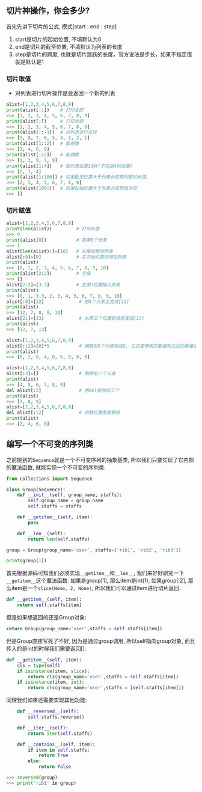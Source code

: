 ## 切片神操作，你会多少?
首先先讲下切片的公式, 模式[start : end : step]
1. start是切片的起始位置, 不填默认为0
2. end是切片的截至位置, 不填默认为列表的长度
3. step是切片的跨度, 也就是切片跳跃的长度，官方说法是步长，如果不指定值就是默认是1

### 切片取值
- 对列表进行切片操作是会返回一个新的列表
```python
alist=[1,2,3,4,5,6,7,8,9]
print(alist[::])    # 打印全部
>>> [1, 2, 3, 4, 5, 6, 7, 8, 9]
print(alist[:])     # 打印全部
>>> [1, 2, 3, 4, 5, 6, 7, 8, 9]
print(alist[::-1])  # 对列表进行反转
>>> [9, 8, 7, 6, 5, 4, 3, 2, 1]
print(alist[1::2])  # 取奇数
>>> [2, 4, 6, 8]
print(alist[::2])   # 取偶数
>>> [1, 3, 5, 7, 9]
print(alist[1:4])   # 取列表位置1到4(不包括4的位置)
>>> [2, 3, 4]
print(alist[1:100]) # 如果截至位置大于列表长度取列表的长度。
>>> [2, 3, 4, 5, 6, 7, 8, 9]
print(alist[100:])  # 如果起始位置大于列表长度取值为空
>>> []
```

### 切片赋值
```python
alist=[1,2,3,4,5,6,7,8,9]
print(len(alist))         # 打印长度
>>> 9
print(alist[0])           # 取第0个元素
>>> 1
alist[len(alist):]=[10]   # 在尾部增加列表
alist[:0]=[0]             # 在开始位置前增加列表
print(alist)
>>> [0, 1, 2, 3, 4, 5, 6, 7, 8, 9, 10]
print(alist[2:2])         # 空值
>>> []
alist[2:2]=[3.3]          # 在第3位置插入列表
print(alist)
>>> [0, 1, 3.3, 2, 3, 4, 5, 6, 7, 8, 9, 10]
alist[:8]=[12]             # 前8个元素全变成[12]
print(alist)
>>> [12, 7, 8, 9, 10]
alist[2:]=[13]             # 从第三个位置到结尾变成[13]
print(alist)
>>> [12, 7, 13]

alist=[1,2,3,4,5,6,7,8,9]
alist[::2]=[0]*5           # 偶数前5个为修改成0, 左边要修改的数量和右边的数量要相等,如果不等就报错
print(alist)
>>> [0, 2, 0, 4, 0, 6, 0, 8, 0]

alist=[1,2,3,4,5,6,7,8,9]
alist[:3]=[]               # 删除前三个元素
print(alist)
>>> [4, 5, 6, 7, 8, 9]
del alist[:3]              # 用del删除前三个
print(alist)
>>> [7, 8, 9]
alist=[1,2,3,4,5,6,7,8,9]
del alist[::2]             # 奇数位置都要删除
print(alist)
>>> [2, 4, 6, 8]
```

## 编写一个不可变的序列类
之前提到的`Sequence`就是一个不可变序列的抽象基类, 所以我们只要实现了它内部的魔法函数, 就能实现一个不可变的序列类.
```python
from collections import Sequence

class Group(Sequence):
    def __init__(self, group_name, staffs):
        self.group_name = group_name
        self.staffs = staffs

    def __getitem__(self, item):
        pass

    def __len__(self):
        return len(self.staffs)

group = Group(group_name='user', staffs=['rib1', 'rib2', 'rib3'])

print(group[1])

```
首先根据源码可知我们必须实现`__getitem__`和`__len__`, 我们来好好研究一下`__getitem__`这个魔法函数.
如果是group[1], 那么item是int(1), 如果group[:2], 那么item是一个`slice(None, 2, None)`, 所以我们可以通过item进行切片返回.
```python
def __getitem__(self, item):
    return self.staffs[item]
```
但是如果想返回的还是Group对象:
```python
return Group(group_name='user',staffs = self.staffs[item])
```
但是Group直接写死了不好, 因为是通过group调用, 所以self指向group对象, 而且传入的是int的时候我们需要返回[]:
```python
def __getitem__(self, item):
    cls = type(self)
    if isinstance(item, slice):
        return cls(group_name='user',staffs = self.staffs[item])
    if isinstance(item, int):
        return cls(group_name='user',staffs = [self.staffs[item]])
```
同理我们如果还需要实现其他功能:
```python
    def __reversed__(self):
        self.staffs.reverse()

    def __iter__(self):
        return iter(self.staffs)

    def __contains__(self, item):
        if item in self.staffs:
            return True
        else:
            return False

>>> reversed(group)
>>> print('rib1' in group)
```


